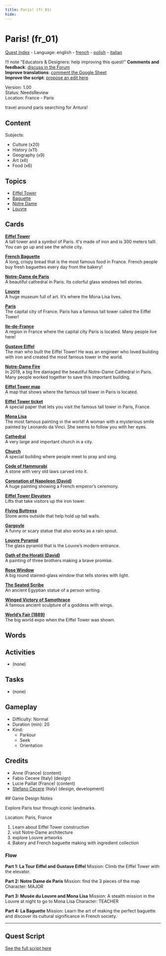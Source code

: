 ```yaml
---
title: Paris! (fr_01)
hide:
---
```


# Paris! (fr_01)
[Quest Index](./index.md) - Language: english - [french](./fr_01.fr.md) - [polish](./fr_01.pl.md) - [italian](./fr_01.it.md)

!!! note "Educators & Designers: help improving this quest!"
    **Comments and feedback**: [discuss in the Forum](https://vgwb.discourse.group/t/fr-01-paris/23/1)  
    **Improve translations**: [comment the Google Sheet](https://docs.google.com/spreadsheets/d/1FPFOy8CHor5ArSg57xMuPAG7WM27-ecDOiU-OmtHgjw/edit?gid=755037318#gid=755037318)  
    **Improve the script**: [propose an edit here](https://github.com/vgwb/Antura/blob/main/Assets/_discover/_quests/FR_01%20Paris/FR_01%20Paris%20-%20Yarn%20Script.yarn)  

Version: 1.00  
Status: NeedsReview  
Location: France - Paris

travel around paris searching for Antura!

## Content
Subjects: 

  - Culture (x20)
  - History (x11)
  - Geography (x9)
  - Art (x6)
  - Food (x6)

## Topics
- [Eiffel Tower](../topics/index.md#eiffel-tower)
- [Baguette](../topics/index.md#baguette)
- [Notre Dame](../topics/index.md#notredame)
- [Louvre](../topics/index.md#louvre)


## Cards
**[Eiffel Tower](../cards/index.md#eiffel_tower)**  
A tall tower and a symbol of Paris. It's made of iron and is 300 meters talll. You can go up and see the whole city.  

**[French Baguette](../cards/index.md#food_baguette)**  
A long, crispy bread that is the most famous food in France. French people buy fresh baguettes every day from the bakery!  

**[Notre-Dame de Paris](../cards/index.md#notre_dame_de_paris)**  
A beautiful cathedral in Paris. Its colorful glass windows tell stories.  

**[Louvre](../cards/index.md#louvre)**  
A huge museum full of art. It’s where the Mona Lisa lives.  

**[Paris](../cards/index.md#capital_paris)**  
The capital city of France. Paris has a famous tall tower called the Eiffel Tower!  

**[Ile-de-France](../cards/index.md#ile_de_france)**  
A region in France where the capital city Paris is located. Many people live here!  

**[Gustave Eiffel](../cards/index.md#gustave_eiffel)**  
The man who built the Eiffel Tower! He was an engineer who loved building with iron and created the most famous tower in the world.  

**[Notre-Dame Fire](../cards/index.md#notre_dame_de_paris_fire)**  
In 2019, a big fire damaged the beautiful Notre-Dame Cathedral in Paris. Many people worked together to save this important building.  

**[Eiffel Tower map](../cards/index.md#eiffel_tower_map)**  
A map that shows where the famous tall tower in Paris is located.  

**[Eiffel Tower ticket](../cards/index.md#eiffel_tower_ticket)**  
A special paper that lets you visit the famous tall tower in Paris, France.  

**[Mona Lisa](../cards/index.md#art_monalisa)**  
The most famous painting in the world! A woman with a mysterious smile painted by Leonardo da Vinci. She seems to follow you with her eyes.  

**[Cathedral](../cards/index.md#cathedral)**  
A very large and important church in a city.  

**[Church](../cards/index.md#church)**  
A special building where people meet to pray and sing.  

**[Code of Hammurabi](../cards/index.md#code_of_hammurabi)**  
A stone with very old laws carved into it.  

**[Coronation of Napoleon (David)](../cards/index.md#coronation_of_napoleon_david)**  
A huge painting showing a French emperor’s ceremony.  

**[Eiffel Tower Elevators](../cards/index.md#eiffel_tower_elevators)**  
Lifts that take visitors up the iron tower.  

**[Flying Buttress](../cards/index.md#flying_buttress)**  
Stone arms outside that help hold up tall walls.  

**[Gargoyle](../cards/index.md#gargoyle)**  
A funny or scary statue that also works as a rain spout.  

**[Louvre Pyramid](../cards/index.md#louvre_pyramid)**  
The glass pyramid that is the Louvre’s modern entrance.  

**[Oath of the Horatii (David)](../cards/index.md#oath_of_the_horatii_david)**  
A painting of three brothers making a brave promise.  

**[Rose Window](../cards/index.md#rose_window)**  
A big round stained-glass window that tells stories with light.  

**[The Seated Scribe](../cards/index.md#the_seated_scribe)**  
An ancient Egyptian statue of a person writing.  

**[Winged Victory of Samothrace](../cards/index.md#winged_victory_of_samothrace)**  
A famous ancient sculpture of a goddess with wings.  

**[World’s Fair (1889)](../cards/index.md#worlds_fair_1889)**  
The big world expo when the Eiffel Tower was shown.  

## Words
## Activities
- (none)

## Tasks
- (none)
## Gameplay
- Difficulty: Normal
- Duration (min): 20
- Kind:
  - Parkour
  - Seek
  - Orientation
## Credits
- Anne (France) (content)
- Fabio Cecere (Italy) (design)
- Lucie Paillat (France) (content)
- [Stefano Cecere](https://stefanocecere.com) (Italy) (design, development)

## Game Design Notes

Explore Paris tour through iconic landmarks. 

Location:
Paris, France

1. Learn about Eiffel Tower construction
2. visit Notre-Dame architecture
3. explore Louvre artworks
4. Bakery and French baguette making with ingredient collection

### Flow

**Part 1: La Tour Eiffel and Gustave Eiffel**
Mission: Climb the Eiffel Tower with the elevator.

**Part 2: Notre Dame de Paris**
Mission: find the 3 pieces of the map
Character: MAJOR

**Part 3: Musée du Louvre and Mona Lisa**
Mission: A stealth mission in the Louvre at night to go to Mona Lisa
Character: TEACHER

**Part 4: La Baguette**
Mission: Learn the art of making the perfect baguette and discover its cultural significance in French society.


---

## Quest Script

[See the full script here](./fr_01-script.md)
